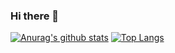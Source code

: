 ### Hi there 👋

[![Anurag's github stats](https://github-readme-stats.vercel.app/api?username=Clannis)](https://github.com/anuraghazra/github-readme-stats)
[![Top Langs](https://github-readme-stats.vercel.app/api/top-langs/?username=Clannis&layout=compact)](https://github.com/anuraghazra/github-readme-stats)



<!--
**Clannis/Clannis** is a ✨ _special_ ✨ repository because its `README.md` (this file) appears on your GitHub profile.

Here are some ideas to get you started:

- 🔭 I’m currently working on ...
- 🌱 I’m currently learning ...
- 👯 I’m looking to collaborate on ...
- 🤔 I’m looking for help with ...
- 💬 Ask me about ...
- 📫 How to reach me: ...
- 😄 Pronouns: ...
- ⚡ Fun fact: ...
-->
